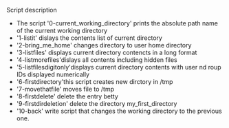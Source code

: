 Script description
- The script '0-current_working_directory' prints the absolute path name of the current working directory
- '1-listit' dislays the contents list of current directory
- '2-bring_me_home' changes directory to user home directory
- '3-listfiles' displays current directory contencts in a long format
- '4-listmorefiles'dislays all contents including hidden files
- '5-listfilesdigitonly'displays current directory contents with user nd roup IDs displayed numerically
- '6-firstdirectory'this script creates new dirctory in /tmp
- '7-movethatfile' moves file to /tmp
- '8-firstdelete' delete the entry betty
- '9-firstdirdeletion' delete the directory my_first_directory
- '10-back' write script that changes the working directory to the previous one.
